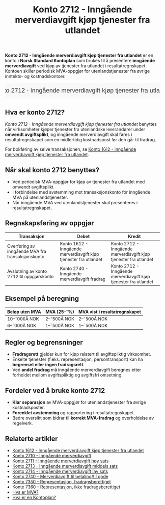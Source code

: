 ﻿---
title: "Konto 2712 - Inngående merverdiavgift kjøp tjenester fra utlandet"
seoTitle: "Konto 2712 | Inngående MVA kjøp tjenester fra utlandet | Kontoplan"
description: "Konto 2712 brukes til periodisk oppgjør og presentasjon av inngående merverdiavgift ved kjøp av tjenester fra utlandet under omvendt avgiftsplikt. Se regler, bokføring, avstemming og eksempler."
summary: "Konto 2712: inngående MVA på utenlandstjenester. Når den brukes og bokføring."
---

**Konto 2712 - Inngående merverdiavgift kjøp tjenester fra utlandet** er en konto i **Norsk Standard Kontoplan** som brukes til å presentere **inngående merverdiavgift** ved kjøp av tjenester fra utlandet i resultatregnskapet. Kontoen skiller periodisk MVA-oppgjør for utenlandstjenester fra øvrige inntekts- og kostnadskontoer.

![Illustrasjon av konto 2712 Inngående merverdiavgift kjøp tjenester fra utlandet](2712-inngaaende-merverdiavgift-kjop-tjen-fra-utlandet-image.svg)

## Hva er konto 2712?

*Konto 2712 - Inngående merverdiavgift kjøp tjenester fra utlandet* benyttes når virksomheter kjøper tjenester fra utenlandske leverandører under **omvendt avgiftsplikt**, og inngående merverdiavgift skal føres i resultatregnskapet som en midlertidig kostnadspost før den går til fradrag.

For bokføring av selve transaksjonen, se [Konto 1612 - Inngående merverdiavgift kjøp tjenester fra utlandet](/blogs/kontoplan/1612-inngaaende-merverdiavgift-kjop-tjen-fra-utlandet "Konto 1612 - Inngående merverdiavgift kjøp tjenester fra utlandet").

## Når skal konto 2712 benyttes?

* Ved periodisk MVA-oppgjør for kjøp av tjenester fra utlandet med omvendt avgiftsplikt.
* I forbindelse med avstemming mot transaksjonskonto for inngående MVA på utenlandstjenester.
* Når inngående MVA ved utenlandstjenester skal presenteres i resultatregnskapet.

## Regnskapsføring av oppgjør

| Transaksjon                                                         | Debet                                                         | Kredit                                                                         |
|---------------------------------------------------------------------|---------------------------------------------------------------|--------------------------------------------------------------------------------|
| Overføring av inngående MVA fra transaksjonskonto                   | Konto 1612 - Inngående merverdiavgift kjøp tjenester fra utlandet | Konto 2712 - Inngående merverdiavgift kjøp tjenester fra utlandet              |
| Avslutning av konto 2712 til oppgjørskonto                          | Konto 2740 - Inngående merverdiavgift fradrag                 | Konto 2712 - Inngående merverdiavgift kjøp tjenester fra utlandet              |

## Eksempel på beregning

| Beløp uten MVA  | MVA (25–¯%) | MVA vist i resultatregnskapet |
|-----------------|------------|-------------------------------|
| 10–¯000Â NOK      | 2–¯500Â NOK  | 2–¯500Â NOK                    |
| 6–¯000Â NOK       | 1–¯500Â NOK  | 1–¯500Â NOK                    |

## Regler og begrensninger

* **Fradragsrett** gjelder kun for kjøp relatert til avgiftspliktig virksomhet.
* Enkelte tjenester (f.eks. representasjon, persontransport) kan ha **begrenset eller ingen fradragsrett**.
* Ved **andel fradrag** må inngående merverdiavgift beregnes etter forholdet mellom avgiftspliktig og avgiftsfri omsetning.

## Fordeler ved å bruke konto 2712

* **Klar separasjon** av MVA-oppgjør for utenlandstjenester fra øvrige kostnadsposter.
* **Forenklet avstemming** og rapportering i resultatregnskapet.
* Bedre oversikt som bidrar til **korrekt MVA-fradrag** og overholdelse av regelverk.

## Relaterte artikler

* [Konto 1612 - Inngående merverdiavgift kjøp tjenester fra utlandet](/blogs/kontoplan/1612-inngaaende-merverdiavgift-kjop-tjen-fra-utlandet "Konto 1612 - Inngående merverdiavgift kjøp tjenester fra utlandet")
* [Konto 2710 - Inngående merverdiavgift](/blogs/kontoplan/2710-inngaaende-merverdiavgift "Konto 2710 - Inngående merverdiavgift")
* [Konto 2711 - Inngående merverdiavgift høy sats](/blogs/kontoplan/2711-inngaaende-merverdiavgift-hoy-sats "Konto 2711 - Inngående merverdiavgift høy sats")
* [Konto 2713 - Inngående merverdiavgift middels sats](/blogs/kontoplan/2713-inngaaende-merverdiavgift-middels-sats "Konto 2713 - Inngående merverdiavgift middels sats")
* [Konto 2714 - Inngående merverdiavgift lav sats](/blogs/kontoplan/2714-inngaaende-merverdiavgift-lav-sats "Konto 2714 - Inngående merverdiavgift lav sats")
* [Konto 2740 - Merverdiavgift til betaling/til gode](/blogs/kontoplan/2740-merverdiavgift-til-betaling-til-gode "Konto 2740 - Merverdiavgift til betaling/til gode")
* [Konto 7350 - Representasjon, fradragsberettiget](/blogs/kontoplan/7350-representasjon-fradragsberettiget "Konto 7350 - Representasjon, fradragsberettiget")
* [Konto 7360 - Representasjon, ikke fradragsberettiget](/blogs/kontoplan/7360-representasjon-ikke-fradragsberettiget "Konto 7360 - Representasjon, ikke fradragsberettiget")
* [Hva er MVA?](/blogs/regnskap/hva-er-moms-mva "Hva er MVA? MVA-regnskapsføring og merverdiavgift")
* [Hva er en Kontoplan?](/blogs/regnskap/hva-er-kontoplan "Hva er en Kontoplan? Komplett Guide til Kontoplaner i Norsk Regnskap")






